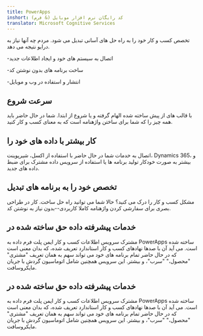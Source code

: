 ```yaml
---
title: PowerApps
inshort: کد رایگان نرم افزار موبایل (& فرم)
translator: Microsoft Cognitive Services
---
```


تخصص کسب و کار خود را به راه حل های آسانی تبدیل می شود. مردم چه آنها نیاز به درایو نتیجه می دهد.

-اتصال به سیستم های خود و ایجاد اطلاعات جدید

-ساخت برنامه های بدون نوشتن کد

-انتشار و استفاده در وب و موبایل

## سرعت شروع
با قالب های از پیش ساخته شده الهام گرفته و یا شروع از ابتدا. شما در حال حاضر باید همه چیز را که شما برای ساختن واژهنامه است که به معنای کسب و کار کنید.

## کار بیشتر با داده های خود را
اتصال به خدمات شما در حال حاضر با استفاده از اکسل، شیرپوینت، Dynamics 365، و بیشتر به صورت خودکار تولید برنامه ها یا استفاده از سرویس داده مشترک برای ضبط داده های جدید.

## تخصص خود را به برنامه های تبدیل
مشکل کسب و کار را درک می کنید؟ حالا شما می توانید راه حل ساخت. کار در طراحی بصری برای سفارشی کردن واژهنامه کاملا کاربردی--بدون نیاز به نوشتن کد.

## خدمات پیشرفته داده حق ساخته شده در
مشترک سرویس اطلاعات کسب و کار ایمن پلت فرم داده به PowerApps ساخته شده است. می آید آن با صدها نهادهای کسب و کار استاندارد تعریف شده، که بدان معنی است که در حال حاضر تمام برنامه های خود می تواند سهم به همان تعریف "مشتری" "محصول،" "سرب"، و بیشتر. این سرویس همچنین شامل اتوماسیون گردش با جریان مایکروسافت.

## خدمات پیشرفته داده حق ساخته شده در
مشترک سرویس اطلاعات کسب و کار ایمن پلت فرم داده به PowerApps ساخته شده است. می آید آن با صدها نهادهای کسب و کار استاندارد تعریف شده، که بدان معنی است که در حال حاضر تمام برنامه های خود می تواند سهم به همان تعریف "مشتری" "محصول،" "سرب"، و بیشتر. این سرویس همچنین شامل اتوماسیون گردش با جریان مایکروسافت.



